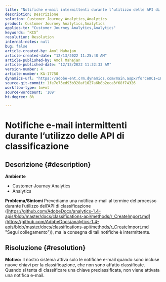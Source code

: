 ```yaml
---
title: "Notifiche e-mail intermittenti durante l’utilizzo delle API di classificazione"
description: Descrizione
solution: Customer Journey Analytics,Analytics
product: Customer Journey Analytics,Analytics
applies-to: "Customer Journey Analytics,Analytics"
keywords: “KCS”
resolution: Resolution
internal-notes: null
bug: false
article-created-by: Amol Mahajan
article-created-date: "12/13/2022 11:25:48 AM"
article-published-by: Amol Mahajan
article-published-date: "12/13/2022 11:32:33 AM"
version-number: 4
article-number: KA-17750
dynamics-url: "https://adobe-ent.crm.dynamics.com/main.aspx?forceUCI=1&pagetype=entityrecord&etn=knowledgearticle&id=6d00fbe0-d87a-ed11-81ac-6045bd006239"
source-git-commit: 1fe7e73ed93b320af1627a6b8b2eca3f68f74326
workflow-type: tm+mt
source-wordcount: '109'
ht-degree: 8%

---
```


# Notifiche e-mail intermittenti durante l’utilizzo delle API di classificazione

## Descrizione {#description}

<b>Ambiente</b>
- Customer Journey Analytics
- Analytics



<b>Problema/Sintomi</b>
Prevediamo una notifica e-mail al termine del processo durante l’utilizzo dell’API di classificazione ([https://github.com/AdobeDocs/analytics-1.4-apis/blob/master/docs/classifications-api/methods/r_CreateImport.md](https://github.com/AdobeDocs/analytics-1.4-apis/blob/master/docs/classifications-api/methods/r_CreateImport.md "Segui collegamento")), ma la consegna di tali notifiche è intermittente.


## Risoluzione {#resolution}

<b>Motivo:</b>
Il nostro sistema attiva solo le notifiche e-mail quando sono incluse nuove chiavi per la classificazione, che non sono affatto classificate. Quando si tenta di classificare una chiave preclassificata, non viene attivata una notifica e-mail.
